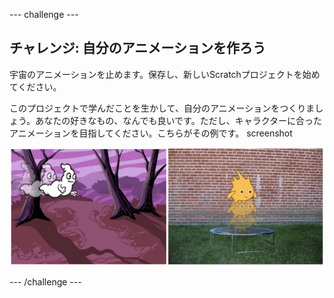 \--- challenge \---

## チャレンジ: 自分のアニメーションを作ろう

宇宙のアニメーションを止めます。保存し、新しいScratchプロジェクトを始めてください。

このプロジェクトで学んだことを生かして、自分のアニメーションをつくりましょう。あなたの好きなもの、なんでも良いです。ただし、キャラクターに合ったアニメーションを目指してください。こちらがその例です。 screenshot

![screenshot](images/space-egs.png)

\--- /challenge \---